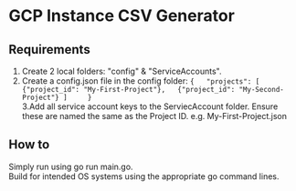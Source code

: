 # GCP Instance CSV Generator

## Requirements
1. Create 2 local folders: "config" & "ServiceAccounts".
2. Create a config.json file in the config folder:
`{   "projects": [        
   {"project_id": "My-First-Project"},  
   {"project_id": "My-Second-Project"}
  ]    
}`   
3.Add all service account keys to the ServiecAccount folder.
   Ensure these are named the same as the Project ID. e.g. My-First-Project.json
## How to

Simply run using go run main.go.  
Build for intended OS systems using the appropriate go command lines.
